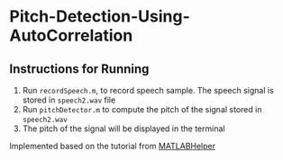 # Pitch-Detection-Using-AutoCorrelation

## Instructions for Running

  1. Run `recordSpeech.m`, to record speech sample. The speech signal is stored in `speech2.wav` file
  2. Run `pitchDetector.m` to compute the pitch of the signal stored in `speech2.wav`
  3. The pitch of the signal will be displayed in the terminal

Implemented based on the tutorial from [MATLABHelper](https://matlabhelper.com/blog/matlab/pitch-detection-of-speech-signal-using-autocorrelation-method-in-matlab/)
